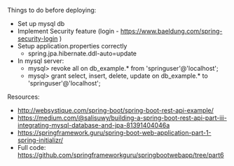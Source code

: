 Things to do before deploying:
- Set up mysql db
- Implement Security feature (login - https://www.baeldung.com/spring-security-login )
- Setup application.properties correctly
    * spring.jpa.hibernate.ddl-auto=update
- In mysql server:
    * mysql> revoke all on db_example.* from 'springuser'@'localhost';
    * mysql> grant select, insert, delete, update on db_example.* to 'springuser'@'localhost';

Resources:
- http://websystique.com/spring-boot/spring-boot-rest-api-example/
- https://medium.com/@salisuwy/building-a-spring-boot-rest-api-part-iii-integrating-mysql-database-and-jpa-81391404046a
- https://springframework.guru/spring-boot-web-application-part-1-spring-initializr/
- Full code: https://github.com/springframeworkguru/springbootwebapp/tree/part6


